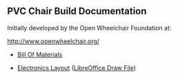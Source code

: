 
## PVC Chair Build Documentation

Initially developed by the Open Wheelchair Foundation at:

http://www.openwheelchair.org/

* [Bill Of Materials](https://docs.google.com/spreadsheets/d/1bKTSlYI-VXHVKByr3TpmT4WPJDfsZL3mFjEXyMhEeBg/edit?usp=sharing)

* [Electronics Layout](electronics_diagram.pdf) ([LibreOffice Draw File](electronics_diagram.odg))
